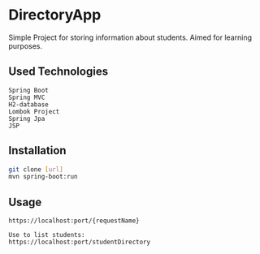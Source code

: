 # DirectoryApp

Simple Project for storing information about students. Aimed for learning purposes.

## Used Technologies

```
Spring Boot
Spring MVC
H2-database
Lombok Project
Spring Jpa
JSP

```

## Installation

```bash
git clone [url]
mvn spring-boot:run
```

## Usage

```
https://localhost:port/{requestName}

Use to list students:
https://localhost:port/studentDirectory 

```
